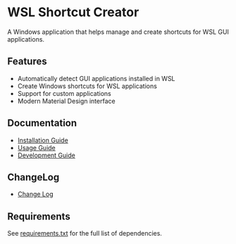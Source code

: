# WSL Shortcut Creator

A Windows application that helps manage and create shortcuts for WSL GUI applications.

## Features
- Automatically detect GUI applications installed in WSL
- Create Windows shortcuts for WSL applications
- Support for custom applications
- Modern Material Design interface

## Documentation
- [Installation Guide](docs/installation.md)
- [Usage Guide](docs/usage.md)
- [Development Guide](docs/development.md)

## ChangeLog
- [Change Log](CHANGELOG.md)

## Requirements
See [requirements.txt](requirements.txt) for the full list of dependencies.
